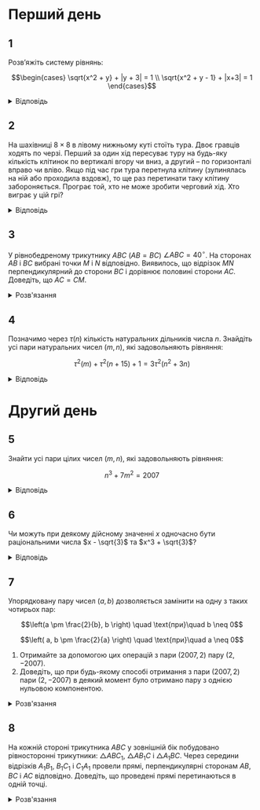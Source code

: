 # Перший день

## 1
Розв’яжіть систему рівнянь:
```math
\begin{cases}
 \sqrt{x^2 + y} + |y + 3| = 1 \\
 \sqrt{x^2 + y - 1} + |x+3| = 1
\end{cases}
```
<details>
<summary>Відповідь</summary>

$(-2, -3)$
<details><summary>Розв'язання</summary>

З другого рівняння $x^2 + y - 1 \geq 0$, тому $\sqrt{x^2 + y} \geq 1$, тобто умова $|y + 3|>0$ приводить до суперечності. Таким чином $|y + 3| = 0 \iff y = -3$. Тоді з першого рівняння $x^2 + y = x^2 - 3 = 1 \implies x^2 = 4$, тобто $x = \pm 2$. Перевіркою переконуємось, що пара $(-2, -3)$ задовольняє систему, а пара $(2, -3)$ - ні.
</details></details>

## 2
На шахівниці $8 \times 8$ в лівому нижньому куті стоїть тура. Двоє гравців ходять по черзі. Перший за один хід пересуває туру на будь-яку кількість клітинок по вертикалі вгору чи вниз, а другий – по горизонталі вправо чи вліво. Якщо під час гри тура перетнула клітину (зупинялась на ній або проходила вздовж), то ще раз перетинати таку клітину забороняється. Програє той, хто не може зробити черговий хід. Хто виграє у цій грі?
<details><summary>Відповідь</summary>
Перемагає перший гравець
<details><summary>Розв'язання</summary>
Доведемо, що перший завжди виграє завдяки такій стратегії: кожним своїм ходом він ходить до кінця тієї вертикалі, де стоїть фішка, без порушень правил, тобто не перетинаючи ті поля, на яких фішка вже побувала. Це він робить кожного ходу. Тоді другий гравець вже не зможе перетнути ту вертикаль, де фішка вже побувала, оскільки перший гравець так би мовити своїм ходом виключає цю вертикаль з гри. Другий гравець може зробити щонайбільше 7 ходів (усього 8 вертикалей, але ліва з них виключається з гри відразу після ходу першого). Але своїми ходами другий гравець може зменшити кількість вільних клітин на вертикалі максимум на 1, тому на своєму другому ході перший має вертикаль, на якій 7 вільних клітин. І цю перевагу принаймні в одну клітину (один хід) він зможе зберегти до кінця гри.
</details></details>

## 3
У рівнобедреному трикутнику $ABC$ ($AB = BC$) $\angle ABC = 40^\circ$. На сторонах $AB$ і $BC$ вибрані точки $M$ і $N$ відповідно. Виявилось, що відрізок $MN$ перпендикулярний до сторони $BC$ і дорівнює половині сторони $AC$. Доведіть, що $AC = CM$.
<details><summary>Розв'язання</summary>

Кути при основі $AC$ заданого рівнобедреного трикутника $ABC$ дорівнюють по $70^\circ$. Виберемо на стороні $AB$ таку точку $P$, щоб $\angle ACP = 40^\circ$, тоді $\angle CAP = \angle APC = 70^\circ$, тобто $\triangle APC$ – рівнобедрений, тому $AC = PC$. Опустимо перпендикуляр $PQ$ на сторону $BC$. Тоді трикутник $PCQ$ – прямокутний з кутом $\angle PCQ = 30^\circ$, а тому $PQ = \frac{1}{2} AC = MN$. Це означає, що точки $M, N$ відповідно співпадають з точками $P, Q$, а тому $MC = PC = AC$, що й треба було довести.
</details>

## 4
Позначимо через $\tau(n)$ кількість натуральних дільників числа $n$. Знайдіть усі пари натуральних чисел $(m, n)$, які задовольняють рівняння:
```math
\tau^2(m) + \tau^2(n + 15) + 1 = 3\tau^2(n^2 + 3n)
```
<details><summary>Відповідь</summary>

$(1, 1)$
<details><summary>Розв'язання</summary>

Розглянемо це рівняння за модулем $4$: квадрат цілого числа за цим модулем дорівнює $0$ або $1$. Права частина може приймати лише значення $0$ або $3$, тому рівність можлива лише при умові, що $\tau^2(m) \equiv \tau^2(n + 15) \equiv \tau^2(n^2 + 3n) \equiv 1 \pmod{4}$. Але це означає, що кожне з чисел $\tau(m), \tau(n + 15), \tau(n^2 + 3n)$ — непарне. Відомо, що непарну кількість дільників має лише квадрат дійсного числа. Усі дільники числа, яке не є квадратом, розбиваються на різні пари дільників, добуток яких в кожній парі дорівнює цьому числу. Таким чином їх загальна кількість парна. Таким чином ми маємо, що числа $m, n + 15, n^2 + 3n$ є квадратами цілих чисел. Оскільки
```(n + 1)^2 = n^2 + 2n + 1 \leq n^2 + 3n < n^2 + 4n + 4 = (n + 2)^2,```
то число $n^2 + 3n$ може бути квадратом лише, якщо $n^2 + 2n + 1 = n^2 + 3n$, тобто при $n = 1$. Тоді $n^2 + 3n = 4$ і $\tau(n^2 + 3n) = 3, n + 15 = 16$ і $\tau(n + 15) = 5$. Тому з початкової рівності знайдемо: $\tau^2(m) = 1$. Але один дільник має єдине натуральне число $1$, тому $m = 1$.
</details></details>

# Другий день

## 5
Знайти усі пари цілих чисел $(m, n)$, які задовольняють рівняння:
```math
n^3 + 7m^2 = 2007
```
<details><summary>Відповідь</summary>
рівняння розв'язків немає
<details><summary>Розв'язання</summary>

Розглянемо це рівняння за модулем $7$. $n^3$ за цим модулем дорівнює або $0$, або $1$, або $6$, тому і усі ліва частина дорівнює одному з цих трьох чисел. Оскільки $2007 \equiv 5 \pmod{7}$, то задане рівняння в цілих числах розв'язків не має.
</details></details>

## 6
Чи можуть при деякому дійсному значенні $x$ одночасно бути раціональними числа $x - \sqrt{3}$ та $x^3 + \sqrt{3}$?
<details>
<summary>Відповідь</summary>
не можуть
<details><summary>Розв'язання</summary>

Доведемо методом від супротивного, що не можуть. Припустимо, що при деякому $x$ число $a = x - \sqrt{3}$ – раціональне і $x = a + \sqrt{3}$. Тоді раціональним є також число:
```math
x^3 + \sqrt{3} = (a + \sqrt{3})^3 + \sqrt{3} = a^3 + 3a^2 \sqrt{3} + 9a + 4 \sqrt{3} = (a^3 + 9a) + \sqrt{3}(3a^2 + 4).
```
Звідси число $\sqrt{3}(3a^2 + 4)$ також повинно бути раціональним. А це виконується лише, при умові, що $3a^2 + 4 = 0$, що неможливо. Одержана суперечність завершує доведення.
</details></details>

## 7
Упорядковану пару чисел $(a, b)$ дозволяється замінити на одну з таких чотирьох пар:
```math
\left(a \pm \frac{2}{b}, b \right) \quad \text{при}\quad b \neq 0
```
```math
\left( a, b \pm \frac{2}{a} \right) \quad \text{при}\quad a \neq 0
```
1. Отримайте за допомогою цих операцій з пари $(2007, 2)$ пару $(2, -2007)$.
2. Доведіть, що при будь-якому способі отримання з пари $(2007, 2)$ пари $(2, -2007)$ в деякий момент було отримано пару з однією нульовою компонентою.
<details><summary>Розв'язання</summary>

1. Занумеруємо операції: (1) - $(a + \frac{2}{b}, b)$, (2) - $(a - \frac{2}{b}, b)$, (3) - $(a, b + \frac{2}{a})$, (4) - $(a, b - \frac{2}{a})$. Тоді один з процесів можна описати таким чином:
```math
(2007, 2) \xrightarrow{(2)} (2006, 2) \xrightarrow{(2)} (2005, 2) \xrightarrow{(2)} \ldots \xrightarrow{(2)} (2, 2) \xrightarrow{(4)} (2, 1) \xrightarrow{(4)} (2, 0) \xrightarrow{(4)} \ldots \xrightarrow{(4)} (2, -2007).
```
2. Якщо розглянути в кожний момент добуток компонент пари, то при виконанні будь-якої з чотирьох операцій цей добуток зміниться на 2. В початковий момент добуток дорівнює $4014$, а в кінцевий дорівнює $-4014$. Тому обов’язково при таких перетвореннях настане момент, коли добуток компонент пари дорівнює нулеві, що й доводить твердження.
</details>

## 8
На кожній стороні трикутника $ABC$ у зовнішній бік побудовано рівносторонні трикутники: $\triangle ABC_1$, $\triangle AB_1C$ і $\triangle A_1BC$. Через середини відрізків $A_1B_1$, $B_1C_1$ і $C_1A_1$ провели прямі, перпендикулярні сторонам $AB$, $BC$ і $AC$ відповідно. Доведіть, що проведені прямі перетинаються в одній точці.
<details><summary>Розв'язання</summary>

Нехай $M, N, L, K, D, P$ відповідно середини відрізків $AC_1, AB_1, AB, AC, B_1C_1, BC$. Покажемо, що рівними є трикутники $MLD$ та $DKN$. Дійсно, $ML = AM = DN$, за властивостями середніх ліній правильного трикутника, аналогічно $MD = AN = NK$. $\angle LMD = \angle LMA - \angle DMA = 60^\circ - \angle DMA = 60^\circ - \angle DNA = \angle ANK - \angle DNA = \angle KND$, тобто за двома сторонами та кутом між ними встановлюємо, що трикутники рівні. Але це означає, що $DL = DK$, тому $DE$ – перпендикуляр до $BC$ є також перпендикуляром до $LK$, а з рівності $DL = DK$ він є серединними перпендикуляром до відрізка $LK$. Таким чином, проведені в умові задачі перпендикуляри є серединними перпендикулярами до сторін трикутника $LKP$ – середнього трикутника $ABC$, а тому вони перетинаються в одній точці – центрі описаного навколо $\triangle LKP$ кола.

Зауважимо, що це твердження не залежить від того, як проходить відрізок $B_1C_1$ – перетинаючи сторони $AB, BC$ чи ні. В іншому випадку просто рівність відповідних кутів доводиться аналогічно, з додаванням до кутів в $60^\circ$.
</details>